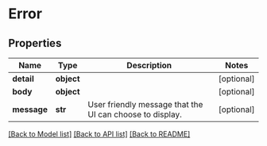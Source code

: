# Error

## Properties
Name | Type | Description | Notes
------------ | ------------- | ------------- | -------------
**detail** | **object** |  | [optional] 
**body** | **object** |  | [optional] 
**message** | **str** | User friendly message that the UI can choose to display. | [optional] 

[[Back to Model list]](../README.md#documentation-for-models) [[Back to API list]](../README.md#documentation-for-api-endpoints) [[Back to README]](../README.md)


